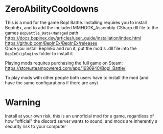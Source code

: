 # ZeroAbilityCooldowns

This is a mod for the game Bopl Battle. 
Installing requires you to install BepInEx, and to add the included MMHOOK_Assembly-CSharp.dll file to the games `BopBattle_Data\Managed` path\
https://docs.bepinex.dev/articles/user_guide/installation/index.html \
https://github.com/BepInEx/BepInEx/releases \
Once you install BepInEx and run it, put the mod's .dll file into the `BepInEx\plugins` folder to install it

Playing mods requires purchasing the full game on Steam: \
https://store.steampowered.com/app/1686940/Bopl_Battle/

To play mods with other people both users have to install the mod (and have the same configurations if there are any)

# Warning
Install at your own risk, this is an unnoficial mod for a game, regardless of how "official" the discord server wants to sound, and mods are inherently a security risk to your computer
